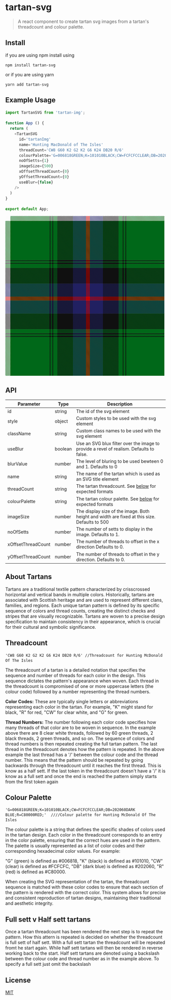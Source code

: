 # tartan-svg

> A react component to create tartan svg images from a tartan's threadcount and colour palette.

## Install
if you are using npm install using
```
npm install tartan-svg 
```
or if you are using yarn 
```
yarn add tartan-svg
```

## Example Usage
```js
import TartanSVG from 'tartan-img';

function App () {
  return (
    <TartanSVG
      id='tartanImg'
      name='Hunting MacDonald of The Isles'
      threadCount='CW8 G60 K2 G2 K2 G6 K24 DB20 R/6'
      colourPalette='G=006818GREEN;K=101010BLACK;CW=FCFCFCCLEAR;DB=202060DARK BLUE;R=C80000RED;'
      noOfSetts={1}
      imageSize={500}
      xOffsetThreadCount={0}
      yOffsetThreadCount={0}
      useBlur={false}
    />
  )
}

export default App;
```


![demo png](./images/macdonald-tartan.png?raw=true)


## API

| Parameter | Type | Description |
| --- | --- | --- |
| id | string | The id of the svg element |
| style | object | Custom styles to be used with the svg element |
| className | string | Custom class names to be used with the svg element |
| useBlur | boolean | Use an SVG blux filter over the image to provide a revel of realism. Defaults to false. |
| blurValue | number |  The level of bluring to be used bewteen 0 and 1. Defaults to 0
| name | string | The name of the tartan which is used as an SVG title element |
| threadCount | string | The tartan threadcount. See [below](#thread-count) for expected formats |
| colourPalette | string | The tartan colour palette. See [below](#color-palette) for expected formats|
| imageSize | number | The display size of the image. Both height and width are fixed at this size. Defaults to 500 |
| noOfSetts | number | The number of setts to display in the image. Defaults to 1. |
| xOffsetThreadCount | number | The number of threads to offset in the x direction Defaults to 0.|
| yOffsetThreadCount | number | The number of threads to offset in the y direction. Defaults to 0. |


## About Tartans
Tartans are a traditional textile pattern characterized by crisscrossed horizontal and vertical bands in multiple colors. Historically, tartans are associated with Scottish heritage and are used to represent different clans, families, and regions. Each unique tartan pattern is defined by its specific sequence of colors and thread counts, creating the distinct checks and stripes that are visually recognizable. Tartans are woven to a precise design specification to maintain consistency in their appearance, which is crucial for their cultural and symbolic significance.

## Threadcount
```
'CW8 G60 K2 G2 K2 G6 K24 DB20 R/6' //Threadcount for Hunting McDonald Of The Isles
```
The threadcount of a tartan is a detailed notation that specifies the sequence and number of threads for each color in the design. This sequence dictates the pattern's appearance when woven. Each thread in the threadcount is compromised of one or more uppercase letters (the colour code) followed by a number representing the thread numbers. 

**Color Codes:** These are typically single letters or abbreviations representing each color in the tartan. For example, "K" might stand for black, "R" for red, "CW" for clear white, and "G" for green.

**Thread Numbers:** The number following each color code specifies how many threads of that color are to be woven in sequence. In the example above there are 8 clear white threads, followed by 60 green threads, 2 black  threads, 2 green threads, and so on.
The sequence of colors and thread numbers is then repeated creating the full tartan pattern. The last thread in the threadcount denotes how the pattern is repeated. In the above example the last thread has a '/' between the colour code and the thread number. This means that the pattern should be repeated by going backwards through the threadcount until it reaches the first thread. This is know as a half sett. If the last token in the threadcount doesn't have a '/' it is know as a full sett and once the end is reached the pattern simply starts from the first token again

## Colour Palette
```
'G=006818GREEN;K=101010BLACK;CW=FCFCFCCLEAR;DB=202060DARK BLUE;R=C80000RED;'  ////Colour palette for Hunting McDonald Of The Isles
```
The colour palette is a string that defines the specific shades of colors used in the tartan design. Each color in the threadcount corresponds to an entry in the color palette, ensuring that the correct hues are used in the pattern. The palette is usually represented as a list of color codes and their corresponding hexadecimal color values. For example:

"G" (green) is defined as #006818,
"K" (black) is defined as #101010,
"CW" (clear) is defined as #FCFCFC,
"DB" (dark blue) is defined as #202060,
"R" (red) is defined as #C80000.

When creating the SVG representation of the tartan, the threadcount sequence is matched with these color codes to ensure that each section of the pattern is rendered with the correct color. This system allows for precise and consistent reproduction of tartan designs, maintaining their traditional and aesthetic integrity.

## Full sett v Half sett tartans
Once a tartan threadcount has been rendered the next step is to repeat the pattern. How this attern is repeated is decided on whether the threadcount is full sett of half sett. With a full sett tartan the threadcount will be repeated fromt he start again. While half sett tartans will then be rendered in reverse working back to the start. Half sett tartans are denoted using a backslash between the colour code and thread number as in the example above. To specify a full sett just omit the backslash


## License

[MIT](https://github.com/unclebubs/react-easy-crop/blob/master/LICENSE)
